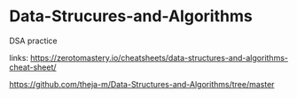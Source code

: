 # Data-Strucures-and-Algorithms

DSA practice

links:
https://zerotomastery.io/cheatsheets/data-structures-and-algorithms-cheat-sheet/

https://github.com/theja-m/Data-Structures-and-Algorithms/tree/master
